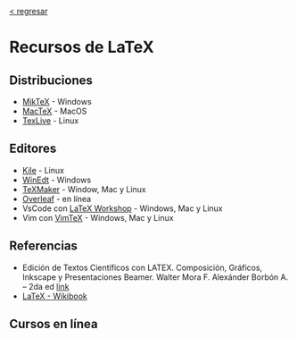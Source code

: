 [< regresar](./README.md)

# Recursos de LaTeX

## Distribuciones

- [MikTeX](https://miktex.org/) - Windows
- [MacTeX](http://www.tug.org/mactex/) - MacOS
- [TexLive](https://www.tug.org/texlive/) - Linux

## Editores

- [Kile](https://kile.sourceforge.io/) - Linux
- [WinEdt](https://www.winedt.com/) - Windows
- [TeXMaker](https://www.xm1math.net/texmaker/) - Window, Mac y Linux
- [Overleaf](https://www.overleaf.com/) - en línea
- VsCode con 
  [LaTeX Workshop](https://marketplace.visualstudio.com/items?itemName=James-Yu.latex-workshop) - 
  Windows, Mac y Linux
- Vim con [VimTeX](https://github.com/lervag/vimtex) -
  Windows, Mac y Linux

## Referencias

- Edición de Textos Científicos con LATEX. Composición, Gráficos, 
  Inkscape y Presentaciones Beamer. Walter Mora F. Alexánder 
  Borbón A. – 2da ed [link](https://tecdigital.tec.ac.cr/revistamatematica/Libros/LaTeX/MoraW_BorbonA_LibroLaTeX.pdf)
- [LaTeX - Wikibook](https://en.wikibooks.org/wiki/LaTeX)

## Cursos en línea